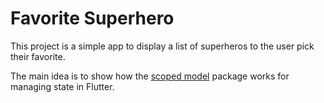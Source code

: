 # Favorite Superhero

This project is a simple app to display a list of superheros to the user pick their favorite. 

The main idea is to show how the [scoped model](https://pub.dev/packages/scoped_model) package works for managing state in Flutter.
